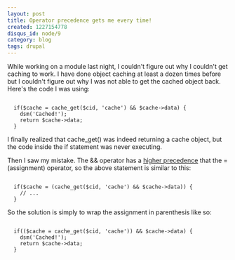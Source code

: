 ```yaml
---
layout: post
title: Operator precedence gets me every time!
created: 1227154778
disqus_id: node/9
category: blog
tags: drupal
---
```

While working on a module last night, I couldn't figure out why I couldn't get caching to work.  I have done object caching at least a dozen times before but I couldn't figure out why I was not able to get the cached object back. Here's the code I was using:

<pre class="prettyprint linenums"><code class="language-php">
  if($cache = cache_get($cid, 'cache') &amp;&amp; $cache->data) {
    dsm('Cached!');
    return $cache->data;
  }
</code></pre>

I finally realized that cache_get() was indeed returning a cache object, but the code inside the if statement was never executing.

Then I saw my mistake.  The && operator has a <a href="http://us.php.net/operators#language.operators.precedence">higher precedence</a> that the = (assignment) operator, so the above statement is similar to this:

<pre class="prettyprint linenums"><code class="language-php">
  if($cache = (cache_get($cid, 'cache') &amp;&amp; $cache->data)) {
    // ...
  }
</code></pre>

So the solution is simply to wrap the assignment in parenthesis like so:

<pre class="prettyprint linenums"><code class="language-php">
  if(($cache = cache_get($cid, 'cache')) &amp;&amp; $cache->data) {
    dsm('Cached!');
    return $cache->data;
  }
</code></pre>

